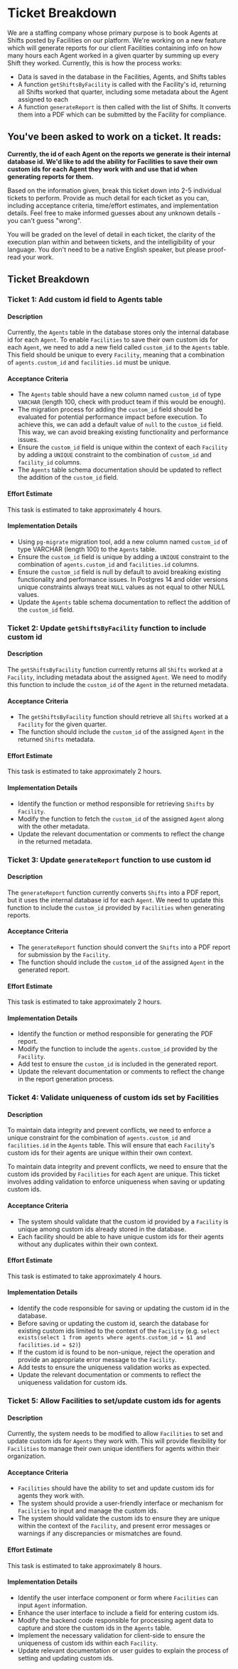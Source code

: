 # Ticket Breakdown
We are a staffing company whose primary purpose is to book Agents at Shifts posted by Facilities on our platform. We're working on a new feature which will generate reports for our client Facilities containing info on how many hours each Agent worked in a given quarter by summing up every Shift they worked. Currently, this is how the process works:

- Data is saved in the database in the Facilities, Agents, and Shifts tables
- A function `getShiftsByFacility` is called with the Facility's id, returning all Shifts worked that quarter, including some metadata about the Agent assigned to each
- A function `generateReport` is then called with the list of Shifts. It converts them into a PDF which can be submitted by the Facility for compliance.

## You've been asked to work on a ticket. It reads:

**Currently, the id of each Agent on the reports we generate is their internal database id. We'd like to add the ability for Facilities to save their own custom ids for each Agent they work with and use that id when generating reports for them.**


Based on the information given, break this ticket down into 2-5 individual tickets to perform. Provide as much detail for each ticket as you can, including acceptance criteria, time/effort estimates, and implementation details. Feel free to make informed guesses about any unknown details - you can't guess "wrong".


You will be graded on the level of detail in each ticket, the clarity of the execution plan within and between tickets, and the intelligibility of your language. You don't need to be a native English speaker, but please proof-read your work.

## Ticket Breakdown

### Ticket 1: Add custom id field to Agents table

#### Description

Currently, the `Agents` table in the database stores only the internal database id for each `Agent`. To enable `Facilities` to save their own custom ids for each `Agent`, we need to add a new field called `custom_id` to the `Agents` table. This field should be unique to every `Facility`, meaning that a combination of `agents.custom_id` and `facilities.id` must be unique.

#### Acceptance Criteria

- The `Agents` table should have a new column named `custom_id` of type `VARCHAR` (length 100, check with product team if this would be enough).
- The migration process for adding the `custom_id` field should be evaluated for potential performance impact before execution. To achieve this, we can add a default value of `null` to the `custom_id` field. This way, we can avoid breaking existing functionality and performance issues.
- Ensure the `custom_id` field is unique within the context of each `Facility` by adding a `UNIQUE` constraint to the combination of `custom_id` and `facility_id` columns.
- The `Agents` table schema documentation should be updated to reflect the addition of the `custom_id` field.

#### Effort Estimate

This task is estimated to take approximately 4 hours.

#### Implementation Details

- Using `pg-migrate` migration tool, add a new column named `custom_id` of type VARCHAR (length 100) to the `Agents` table.
- Ensure the `custom_id` field is unique by adding a `UNIQUE` constraint to the combination of `agents.custom_id` and `facilities.id` columns.
- Ensure the `custom_id` field is null by default to avoid breaking existing functionality and performance issues. In Postgres 14 and older versions unique constraints always treat `NULL` values as not equal to other NULL values.
- Update the `Agents` table schema documentation to reflect the addition of the `custom_id` field.

### Ticket 2: Update `getShiftsByFacility` function to include custom id

#### Description

The `getShiftsByFacility` function currently returns all `Shifts` worked at a `Facility`, including metadata about the assigned `Agent`. We need to modify this function to include the `custom_id` of the `Agent` in the returned metadata.

#### Acceptance Criteria

- The `getShiftsByFacility` function should retrieve all `Shifts` worked at a `Facility` for the given quarter.
- The function should include the `custom_id` of the assigned `Agent` in the returned `Shifts` metadata.

#### Effort Estimate

This task is estimated to take approximately 2 hours.

#### Implementation Details

- Identify the function or method responsible for retrieving `Shifts` by `Facility`.
- Modify the function to fetch the `custom_id` of the assigned `Agent` along with the other metadata.
- Update the relevant documentation or comments to reflect the change in the returned metadata.

### Ticket 3: Update `generateReport` function to use custom id

#### Description

The `generateReport` function currently converts `Shifts` into a PDF report, but it uses the internal database id for each `Agent`. We need to update this function to include the `custom_id` provided by `Facilities` when generating reports.

#### Acceptance Criteria

- The `generateReport` function should convert the `Shifts` into a PDF report for submission by the `Facility`.
- The function should include the `custom_id` of the assigned `Agent` in the generated report.

#### Effort Estimate

This task is estimated to take approximately 2 hours.

#### Implementation Details

- Identify the function or method responsible for generating the PDF report.
- Modify the function to include the `agents.custom_id` provided by the `Facility`.
- Add test to ensure the `custom_id` is included in the generated report.
- Update the relevant documentation or comments to reflect the change in the report generation process.

### Ticket 4: Validate uniqueness of custom ids set by Facilities

#### Description

To maintain data integrity and prevent conflicts, we need to enforce a unique constraint for the combination of `agents.custom_id` and `facilities.id` in the `Agents` table. This will ensure that each `Facility`'s custom ids for their agents are unique within their own context.

To maintain data integrity and prevent conflicts, we need to ensure that the custom ids provided by `Facilities` for each `Agent` are unique. This ticket involves adding validation to enforce uniqueness when saving or updating custom ids.

#### Acceptance Criteria

- The system should validate that the custom id provided by a `Facility` is unique among custom ids already stored in the database.
- Each facility should be able to have unique custom ids for their agents without any duplicates within their own context.

#### Effort Estimate

This task is estimated to take approximately 4 hours.

#### Implementation Details

- Identify the code responsible for saving or updating the custom id in the database.
- Before saving or updating the custom id, search the database for existing custom ids limited to the context of the `Facility` (e.g. `select exists(select 1 from agents where agents.custom_id = $1 and facilities.id = $2)`)
- If the custom id is found to be non-unique, reject the operation and provide an appropriate error message to the `Facility`.
- Add tests to ensure the uniqueness validation works as expected.
- Update the relevant documentation or comments to reflect the uniqueness validation for custom ids.

### Ticket 5: Allow Facilities to set/update custom ids for agents

#### Description

Currently, the system needs to be modified to allow `Facilities` to set and update custom ids for `Agents` they work with. This will provide flexibility for `Facilities` to manage their own unique identifiers for agents within their organization.

#### Acceptance Criteria

- `Facilities` should have the ability to set and update custom ids for agents they work with.
- The system should provide a user-friendly interface or mechanism for `Facilities` to input and manage the custom ids.
- The system should validate the custom ids to ensure they are unique within the context of the `Facility`, and present error messages or warnings if any discrepancies or mismatches are found.

#### Effort Estimate

This task is estimated to take approximately 8 hours.

#### Implementation Details

- Identify the user interface component or form where `Facilities` can input `Agent` information.
- Enhance the user interface to include a field for entering custom ids.
- Modify the backend code responsible for processing agent data to capture and store the custom ids in the `Agents` table.
- Implement the necessary validation for client-side to ensure the uniqueness of custom ids within each `Facility`.
- Update relevant documentation or user guides to explain the process of setting and updating custom ids.
